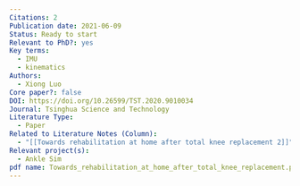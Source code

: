 ```yaml
---
Citations: 2
Publication date: 2021-06-09
Status: Ready to start
Relevant to PhD?: yes
Key terms:
  - IMU
  - kinematics
Authors:
  - Xiong Luo
Core paper?: false
DOI: https://doi.org/10.26599/TST.2020.9010034
Journal: Tsinghua Science and Technology
Literature Type:
  - Paper
Related to Literature Notes (Column):
  - "[[Towards rehabilitation at home after total knee replacement 2]]"
Relevant project(s):
  - Ankle Sim
pdf name: Towards_rehabilitation_at_home_after_total_knee_replacement.pdf
---
```

